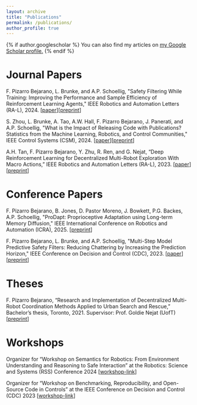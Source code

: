 ```yaml
---
layout: archive
title: "Publications"
permalink: /publications/
author_profile: true
---
```


{% if author.googlescholar %}
  You can also find my articles on <u><a href="{{author.googlescholar}}">my Google Scholar profile</a>.</u>
{% endif %}

<!-- {% include base_path %} -->

<!-- {% for post in site.publications reversed %}
  {% include archive-single.html %}
{% endfor %} -->


Journal Papers
======
F. Pizarro Bejarano, L. Brunke, and A.P. Schoellig, "Safety Filtering While Training: Improving the Performance and Sample Efficiency of Reinforcement Learning Agents," IEEE Robotics and Automation Letters (RA-L), 2024. [[paper](https://ieeexplore.ieee.org/document/10778608)][[preprint](https://arxiv.org/abs/2410.11671)]

S. Zhou, L. Brunke, A. Tao, A.W. Hall, F. Pizarro Bejarano, J. Panerati, and A.P. Schoellig, "What is the Impact of Releasing Code with Publications? Statistics from the Machine Learning, Robotics, and Control Communities," IEEE Control Systems (CSM), 2024. [[paper](https://ieeexplore.ieee.org/document/10621946)][[preprint](https://arxiv.org/abs/2308.10008)]

A.H. Tan, F. Pizarro Bejarano, Y. Zhu, R. Ren, and G. Nejat, “Deep Reinforcement Learning for
Decentralized Multi-Robot Exploration With Macro Actions,” IEEE Robotics and Automation Letters (RA-L), 2023. [[paper](https://ieeexplore.ieee.org/document/9963690)][[preprint](https://arxiv.org/abs/2110.02181)]


Conference Papers
======
F. Pizarro Bejarano, B. Jones, D. Pastor Moreno, J. Bowkett, P.G. Backes, A.P. Schoellig, "ProDapt: Proprioceptive Adaptation using Long-term Memory Diffusion," IEEE International Conference on Robotics and Automation (ICRA), 2025. [[preprint](https://arxiv.org/abs/2503.00193)]

F. Pizarro Bejarano, L. Brunke, and A.P. Schoellig, "Multi-Step Model Predictive Safety Filters: Reducing Chattering by Increasing the Prediction Horizon," IEEE Conference on Decision and Control (CDC), 2023. [[paper](https://ieeexplore.ieee.org/document/10383734)][[preprint](https://arxiv.org/abs/2309.11453)]


Theses
======
F. Pizarro Bejarano, “Research and Implementation of Decentralized Multi-Robot Coordination Methods Applied to Urban Search and Rescue,” Bachelor’s thesis, Toronto, 2021.
Supervisor: Prof. Goldie Nejat (UofT)
[[preprint](../files/Final_Report.pdf)]


Workshops
======
Organizer for “Workshop on Semantics for Robotics: From Environment Understanding and Reasoning to Safe Interaction” at the Robotics: Science and Systems (RSS) Conference 2024
[[workshop-link](https://www.dynsyslab.org/rss24-workshop-on-semantics-for-robotics/)]

Organizer for “Workshop on Benchmarking, Reproducibility, and Open-Source Code in
Controls” at the IEEE Conference on Decision and Control (CDC) 2023
[[workshop-link](https://www.dynsyslab.org/cdc-2023-workshop-on-benchmarking-reproducibility-and-open-source-code-in-controls/)]
